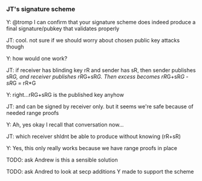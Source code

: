 
### JT's signature scheme

Y: @tromp I can confirm that your signature scheme does indeed produce a final signature/pubkey that validates properly 

JT: cool. not sure if we should worry about chosen public key attacks though

Y: how would one work?

JT: if receiver has blinding key rR and sender has sR, then sender publishes sR*G, and receiver publishes rR*G+sR*G. Then excess becomes rR*G+sR*G - sR*G = rR*G

Y: right...rRG+sRG is the published key anyhow

JT: and can be signed by receiver only. but it seems we're safe because of needed range proofs

Y: Ah, yes okay I recall that conversation now...

JT: which receiver shldnt be able to produce without knowing (rR+sR)

Y: Yes, this only really works because we have range proofs in place

TODO: ask Andrew is this a sensible solution

TODO: ask Andred to look at secp additions Y made to support the scheme
